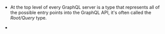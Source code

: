 - At the top level of every GraphQL server is a type that represents all of the possible entry points into the GraphQL API, it's often called the *Root/Query* type.

- 